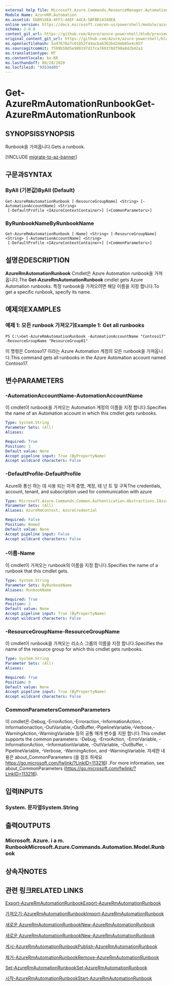 ```yaml
---
external help file: Microsoft.Azure.Commands.ResourceManager.Automation.dll-Help.xml
Module Name: AzureRM.Automation
ms.assetid: EDB918EA-4FF3-44EF-A4CA-5BFBD14340EA
online version: https://docs.microsoft.com/en-us/powershell/module/azurerm.automation/get-azurermautomationrunbook
schema: 2.0.0
content_git_url: https://github.com/Azure/azure-powershell/blob/preview/src/ResourceManager/Automation/Commands.Automation/help/Get-AzureRMAutomationRunbook.md
original_content_git_url: https://github.com/Azure/azure-powershell/blob/preview/src/ResourceManager/Automation/Commands.Automation/help/Get-AzureRMAutomationRunbook.md
ms.openlocfilehash: 5a47676a7c01052f44acba6362bd24eb65e4c05f
ms.sourcegitcommit: f599b50d5e980197d1fca769378df90a842b42a1
ms.translationtype: MT
ms.contentlocale: ko-KR
ms.lasthandoff: 08/20/2020
ms.locfileid: "93534495"
---
```

# <span data-ttu-id="78f55-101">Get-AzureRmAutomationRunbook</span><span class="sxs-lookup"><span data-stu-id="78f55-101">Get-AzureRmAutomationRunbook</span></span>

## <span data-ttu-id="78f55-102">SYNOPSIS</span><span class="sxs-lookup"><span data-stu-id="78f55-102">SYNOPSIS</span></span>
<span data-ttu-id="78f55-103">Runbook을 가져옵니다.</span><span class="sxs-lookup"><span data-stu-id="78f55-103">Gets a runbook.</span></span>

[!INCLUDE [migrate-to-az-banner](../../includes/migrate-to-az-banner.md)]

## <span data-ttu-id="78f55-104">구문과</span><span class="sxs-lookup"><span data-stu-id="78f55-104">SYNTAX</span></span>

### <span data-ttu-id="78f55-105">ByAll (기본값)</span><span class="sxs-lookup"><span data-stu-id="78f55-105">ByAll (Default)</span></span>
```
Get-AzureRmAutomationRunbook [-ResourceGroupName] <String> [-AutomationAccountName] <String>
 [-DefaultProfile <IAzureContextContainer>] [<CommonParameters>]
```

### <span data-ttu-id="78f55-106">ByRunbookName</span><span class="sxs-lookup"><span data-stu-id="78f55-106">ByRunbookName</span></span>
```
Get-AzureRmAutomationRunbook [-Name] <String> [-ResourceGroupName] <String> [-AutomationAccountName] <String>
 [-DefaultProfile <IAzureContextContainer>] [<CommonParameters>]
```

## <span data-ttu-id="78f55-107">설명은</span><span class="sxs-lookup"><span data-stu-id="78f55-107">DESCRIPTION</span></span>
<span data-ttu-id="78f55-108">**AzureRmAutomationRunbook** Cmdlet은 Azure Automation runbook을 가져옵니다.</span><span class="sxs-lookup"><span data-stu-id="78f55-108">The **Get-AzureRmAutomationRunbook** cmdlet gets Azure Automation runbooks.</span></span>
<span data-ttu-id="78f55-109">특정 runbook을 가져오려면 해당 이름을 지정 합니다.</span><span class="sxs-lookup"><span data-stu-id="78f55-109">To get a specific runbook, specify its name.</span></span>

## <span data-ttu-id="78f55-110">예제의</span><span class="sxs-lookup"><span data-stu-id="78f55-110">EXAMPLES</span></span>

### <span data-ttu-id="78f55-111">예제 1: 모든 runbook 가져오기</span><span class="sxs-lookup"><span data-stu-id="78f55-111">Example 1: Get all runbooks</span></span>
```
PS C:\>Get-AzureRmAutomationRunbook -AutomationAccountName "Contoso17" -ResourceGroupName "ResourceGroup01"
```

<span data-ttu-id="78f55-112">이 명령은 Contoso17 이라는 Azure Automation 계정의 모든 runbook을 가져옵니다.</span><span class="sxs-lookup"><span data-stu-id="78f55-112">This command gets all runbooks in the Azure Automation account named Contoso17.</span></span>

## <span data-ttu-id="78f55-113">변수</span><span class="sxs-lookup"><span data-stu-id="78f55-113">PARAMETERS</span></span>

### <span data-ttu-id="78f55-114">-AutomationAccountName</span><span class="sxs-lookup"><span data-stu-id="78f55-114">-AutomationAccountName</span></span>
<span data-ttu-id="78f55-115">이 cmdlet이 runbook을 가져오는 Automation 계정의 이름을 지정 합니다.</span><span class="sxs-lookup"><span data-stu-id="78f55-115">Specifies the name of an Automation account in which this cmdlet gets runbooks.</span></span>

```yaml
Type: System.String
Parameter Sets: (All)
Aliases:

Required: True
Position: 1
Default value: None
Accept pipeline input: True (ByPropertyName)
Accept wildcard characters: False
```

### <span data-ttu-id="78f55-116">-DefaultProfile</span><span class="sxs-lookup"><span data-stu-id="78f55-116">-DefaultProfile</span></span>
<span data-ttu-id="78f55-117">Azure와 통신 하는 데 사용 되는 자격 증명, 계정, 테 넌 트 및 구독</span><span class="sxs-lookup"><span data-stu-id="78f55-117">The credentials, account, tenant, and subscription used for communication with azure</span></span>

```yaml
Type: Microsoft.Azure.Commands.Common.Authentication.Abstractions.IAzureContextContainer
Parameter Sets: (All)
Aliases: AzureRmContext, AzureCredential

Required: False
Position: Named
Default value: None
Accept pipeline input: False
Accept wildcard characters: False
```

### <span data-ttu-id="78f55-118">-이름</span><span class="sxs-lookup"><span data-stu-id="78f55-118">-Name</span></span>
<span data-ttu-id="78f55-119">이 cmdlet이 가져오는 runbook의 이름을 지정 합니다.</span><span class="sxs-lookup"><span data-stu-id="78f55-119">Specifies the name of a runbook that this cmdlet gets.</span></span>

```yaml
Type: System.String
Parameter Sets: ByRunbookName
Aliases: RunbookName

Required: True
Position: 2
Default value: None
Accept pipeline input: True (ByPropertyName)
Accept wildcard characters: False
```

### <span data-ttu-id="78f55-120">-ResourceGroupName</span><span class="sxs-lookup"><span data-stu-id="78f55-120">-ResourceGroupName</span></span>
<span data-ttu-id="78f55-121">이 cmdlet이 runbook을 가져오는 리소스 그룹의 이름을 지정 합니다.</span><span class="sxs-lookup"><span data-stu-id="78f55-121">Specifies the name of the resource group for which this cmdlet gets runbooks.</span></span>

```yaml
Type: System.String
Parameter Sets: (All)
Aliases:

Required: True
Position: 0
Default value: None
Accept pipeline input: True (ByPropertyName)
Accept wildcard characters: False
```

### <span data-ttu-id="78f55-122">CommonParameters</span><span class="sxs-lookup"><span data-stu-id="78f55-122">CommonParameters</span></span>
<span data-ttu-id="78f55-123">이 cmdlet은-Debug,-ErrorAction,-Erroraction,-InformationAction,-Informationaction,-OutVariable,-OutBuffer,-PipelineVariable,-Verbose,-WarningAction,-WarningVariable 등의 공통 매개 변수를 지원 합니다.</span><span class="sxs-lookup"><span data-stu-id="78f55-123">This cmdlet supports the common parameters: -Debug, -ErrorAction, -ErrorVariable, -InformationAction, -InformationVariable, -OutVariable, -OutBuffer, -PipelineVariable, -Verbose, -WarningAction, and -WarningVariable.</span></span> <span data-ttu-id="78f55-124">자세한 내용은 about_CommonParameters (을 참조 하세요 https://go.microsoft.com/fwlink/?LinkID=113216) .</span><span class="sxs-lookup"><span data-stu-id="78f55-124">For more information, see about_CommonParameters (https://go.microsoft.com/fwlink/?LinkID=113216).</span></span>

## <span data-ttu-id="78f55-125">입력</span><span class="sxs-lookup"><span data-stu-id="78f55-125">INPUTS</span></span>

### <span data-ttu-id="78f55-126">System. 문자열</span><span class="sxs-lookup"><span data-stu-id="78f55-126">System.String</span></span>

## <span data-ttu-id="78f55-127">출력</span><span class="sxs-lookup"><span data-stu-id="78f55-127">OUTPUTS</span></span>

### <span data-ttu-id="78f55-128">Microsoft. Azure. i a m. Runbook</span><span class="sxs-lookup"><span data-stu-id="78f55-128">Microsoft.Azure.Commands.Automation.Model.Runbook</span></span>

## <span data-ttu-id="78f55-129">상속자</span><span class="sxs-lookup"><span data-stu-id="78f55-129">NOTES</span></span>

## <span data-ttu-id="78f55-130">관련 링크</span><span class="sxs-lookup"><span data-stu-id="78f55-130">RELATED LINKS</span></span>

[<span data-ttu-id="78f55-131">Export-AzureRmAutomationRunbook</span><span class="sxs-lookup"><span data-stu-id="78f55-131">Export-AzureRmAutomationRunbook</span></span>](./Export-AzureRMAutomationRunbook.md)

[<span data-ttu-id="78f55-132">가져오기-AzureRmAutomationRunbook</span><span class="sxs-lookup"><span data-stu-id="78f55-132">Import-AzureRmAutomationRunbook</span></span>](./Import-AzureRMAutomationRunbook.md)

[<span data-ttu-id="78f55-133">새로운 AzureRmAutomationRunbook</span><span class="sxs-lookup"><span data-stu-id="78f55-133">New-AzureRmAutomationRunbook</span></span>](./New-AzureRMAutomationRunbook.md)

[<span data-ttu-id="78f55-134">새로운 AzureRmAutomationRunbook</span><span class="sxs-lookup"><span data-stu-id="78f55-134">New-AzureRmAutomationRunbook</span></span>](./New-AzureRMAutomationRunbook.md)

[<span data-ttu-id="78f55-135">게시-AzureRmAutomationRunbook</span><span class="sxs-lookup"><span data-stu-id="78f55-135">Publish-AzureRmAutomationRunbook</span></span>](./Publish-AzureRMAutomationRunbook.md)

[<span data-ttu-id="78f55-136">제거-AzureRmAutomationRunbook</span><span class="sxs-lookup"><span data-stu-id="78f55-136">Remove-AzureRmAutomationRunbook</span></span>](./Remove-AzureRMAutomationRunbook.md)

[<span data-ttu-id="78f55-137">Set-AzureRmAutomationRunbook</span><span class="sxs-lookup"><span data-stu-id="78f55-137">Set-AzureRmAutomationRunbook</span></span>](./Set-AzureRMAutomationRunbook.md)

[<span data-ttu-id="78f55-138">시작-AzureRmAutomationRunbook</span><span class="sxs-lookup"><span data-stu-id="78f55-138">Start-AzureRmAutomationRunbook</span></span>](./Start-AzureRMAutomationRunbook.md)


